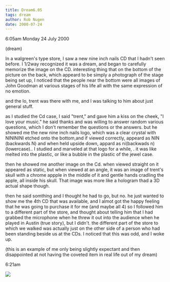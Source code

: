 ```yaml
---
title: Dream6.05
tags: dream
author: Rob Nugen
date: 2000-07-24
---
```


<p class=date>6:05am Monday 24 July 2000</p>

<p class=note>(dream)</p>

<p class=dream>In a walgreen's type store, I saw a new nine inch nails CD that I hadn't seen before.  I 1/2way recognized it was a dream, and began to carefully memorize the image on the CD.  interesting thing that on the bottom of the picture on the back, which appeard to be simply a photograph of the stage being set up, I noticed that the people near the bottom were all images of John Goodman at various stages of his life all with the same expression of no emotion.

<p class=dream>and the lo, trent was there with me, and I was talking to him about just general stuff.

<p class=dream>as I studied the Cd case, I said "trent," and gave him a kiss on the cheek, "I love your music."   he said thanks and was willing to answer random various questions, which I don't remember the questions or the answers.  but he showed me the new nine inch nails logo, which was a clear crystal with NINININI etched onto the bottom,and if viewed correctly, appeard as NIN (backwards N) and when held upside down,  appard as ni(backwads n) (lowercase)..  I studied and marveled at that logo for a while, . it was like melted into the plastic, or like a bubble in the plastic of the jewel case.

<p class=dream>then he showed me another image on the Cd.  when viewed straight on it appeared as static, but when viewed at an angle, it was an image of trent's skull with a chrome appple in the middle of it and gentle hands cradling the apple, all inside his skull.  That image was more like a hologram thad a 3D actual shape though.

<p class=dream>then he said somthing and I thought he had to go, but no. he just wanted to show me the 4th CD that was available, and I almot got the happy feeling that he was going to purchase it for me (and maybe all 4) so I followed him to a different part of the store, and thought about telling him that I had grabbed the microphone when he threw it out into the audience when he played in Austin (true story), but I didn't.  the different part of the store to which we walked was actually just on the other side of a person who had been standing beside us at the CDs.  I noticed that this was odd, and I woke up.

<p>(this is an example of me only being slightly expectant and then disappointed at not having the coveted item in real life out of my dream)

<p class=date>6:21am</p>

<p><img src="/images/rob/wL-ROB.gif">

